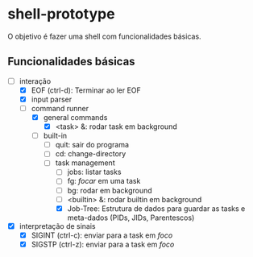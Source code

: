 # shell-prototype

O objetivo é fazer uma shell com funcionalidades básicas.

## Funcionalidades básicas

 - [ ] interação
	 - [X] EOF (ctrl-d): Terminar ao ler EOF
	 - [X] input parser
	 - [ ] command runner
		- [X] general commands
			 - [X] \<task\> &: rodar task em background
		- [ ] built-in
			 - [ ] quit: sair do programa
			 - [ ] cd: change-directory
			 - [ ] task management
				 - [ ] jobs: listar tasks
				 - [ ] fg: *focar* em uma task
				 - [ ] bg: rodar em background
				 - [ ] \<builtin\> &: rodar builtin em background
				 - [X] Job-Tree: Estrutura de dados para guardar as tasks
						e meta-dados
						(PIDs, JIDs, Parentescos)

 - [X] interpretação de sinais
	 - [X] SIGINT (ctrl-c): enviar para a task em *foco*
	 - [X] SIGSTP (ctrl-z): enviar para a task em *foco*
